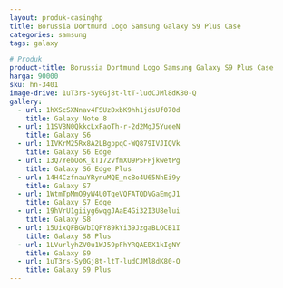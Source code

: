 ```yaml
---
layout: produk-casinghp
title: Borussia Dortmund Logo Samsung Galaxy S9 Plus Case
categories: samsung
tags: galaxy

# Produk
product-title: Borussia Dortmund Logo Samsung Galaxy S9 Plus Case
harga: 90000
sku: hn-3401
image-drive: 1uT3rs-Sy0Gj8t-ltT-ludCJMl8dK80-Q
gallery:
  - url: 1hXScSXNnav4FSUzDxbK9hh1jdsUf070d
    title: Galaxy Note 8
  - url: 11SVBN0QkkcLxFaoTh-r-2d2MgJ5YueeN
    title: Galaxy S6
  - url: 1IVKrM25Rx8A2LBgppqC-WQ879IVJIQVk
    title: Galaxy S6 Edge
  - url: 13Q7YebOoK_kT172vfmXU9P5FPjkwetPg
    title: Galaxy S6 Edge Plus
  - url: 14H4CzfnauYRynuMQE_ncBo4U65NhEi9y
    title: Galaxy S7
  - url: 1WtmTpMmO9yW4U0TqeVQFATQDVGaEmgJ1
    title: Galaxy S7 Edge
  - url: 19hVrU1giiyg6wqgJAaE4Gi32I3U8elui
    title: Galaxy S8
  - url: 15UixQFBGVbIQPY89kYi39JzgaBLOCB1I
    title: Galaxy S8 Plus
  - url: 1LVurlyhZV0u1WJ59pFhYRQAEBX1kIgNY
    title: Galaxy S9
  - url: 1uT3rs-Sy0Gj8t-ltT-ludCJMl8dK80-Q
    title: Galaxy S9 Plus
---
```

